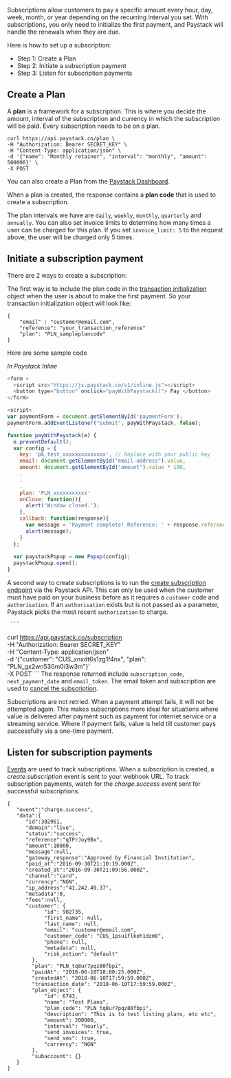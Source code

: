 Subscriptions allow customers to pay a specific amount every hour, day, week, month, or year depending on the recurring interval you set. With subscriptions, you only need to initialize the first payment, and Paystack will handle the renewals when they are due.

Here is how to set up a subscription:

- Step 1: Create a Plan
- Step 2: Initiate a subscription payment
- Step 3: Listen for subscription payments

## Create a Plan

A **plan** is a framework for a subscription. This is where you decide the amount, interval of the subscription and currency in which the subscription will be paid. Every subscription needs to be on a plan.

```
curl https://api.paystack.co/plan \
-H "Authorization: Bearer SECRET_KEY" \
-H "Content-Type: application/json" \
-d '{"name": "Monthly retainer", "interval": "monthly", "amount": 500000}' \
-X POST
```

You can also create a Plan from the [Paystack Dashboard](https://dashboard.paystack.com/#/plans).

When a plan is created, the response contains a **plan code** that is used to create a subscription.

The plan intervals we have are `daily`, `weekly`,  `monthly`, `quarterly` and `annually`. You can also set invoice limits to determine how many times a user can be charged for this plan. If you set `invoice_limit: 5` to the request above, the user will be charged only 5 times.

## Initiate a subscription payment

There are 2 ways to create a subscription:

The first way is to include the plan code in the [transaction initialization](https://developers.paystack.co/docs/recievingmoney) object when the user is about to make the first payment. So your transaction initialization object will look like:

```
{
    "email" : "customer@email.com",
    "reference": "your_transaction_reference"
    "plan": "PLN_sampleplancode"
}
```

Here are some sample code

_In Paystack Inline_

```javascript
<form >
  <script src="https://js.paystack.co/v1/inline.js"></script>
  <button type="button" onclick="payWithPaystack()"> Pay </button> 
</form>

<script>
var paymentForm = document.getElementById('paymentForm');
paymentForm.addEventListener("submit", payWithPaystack, false);

function payWithPaystack(e) {  
  e.preventDefault();
  var config = {
    key: 'pk_test_xxxxxxxxxxxxxx', // Replace with your public key
    email: document.getElementById("email-address").value,
    amount: document.getElementById("amount").value * 100,
    .
    .
    .
    plan: 'PLN_xxxxxxxxxxx'
    onClose: function(){
      alert('Window closed.');
    },
    callback: function(response){
      var message = 'Payment complete! Reference: ' + response.reference;
      alert(message);
    }
  };
  
  var paystackPopup = new Popup(config);
  paystackPopup.open();
}
```

A second way to create subscriptions is to run the [create subscription endpoint](https://developers.paystack.co/v2.0/reference#create-subscription) via the Paystack API. This can only be used when the customer must have paid on your business before as it requires a `customer` code and `authorisation`. If an `authorisation` exists but is not passed as a parameter, Paystack picks the most recent `authorization` to charge.

     ```
 curl https://api.paystack.co/subscription \
     -H "Authorization: Bearer SECRET_KEY" \
     -H "Content-Type: application/json" \
     -d '{"customer": "CUS_xnxdt6s1zg1f4nx", "plan": "PLN_gx2wn530m0i3w3m"}' \
     -X POST
     ```
The response returned include `subscription_code`, `next_payment_date` and `email_token`. The email token and subscription are used to [cancel the subscription](https://developers.paystack.co/v2.0/reference#disable-subscription).

Subscriptions are not retried. When a payment attempt fails, it will not be attempted again. This makes subscriptions more ideal for situations where value is delivered after payment such as payment for internet service or a streaming service. Where if payment fails, value is held till customer pays successfully via a one-time payment.

## Listen for subscription payments

[Events](https://developers.paystack.co/v1.0/docs/events) are used to track subscriptions. When a subscription is created, a *create.subscription* event is sent to your webhook URL. To track subscription payments, watch for the *charge.success* event sent for successful subscriptions.

```
{  
   "event":"charge.success",
   "data":{  
      "id":302961,
      "domain":"live",
      "status":"success",
      "reference":"qTPrJoy9Bx",
      "amount":10000,
      "message":null,
      "gateway_response":"Approved by Financial Institution",
      "paid_at":"2016-09-30T21:10:19.000Z",
      "created_at":"2016-09-30T21:09:56.000Z",
      "channel":"card",
      "currency":"NGN",
      "ip_address":"41.242.49.37",
      "metadata":0,
      "fees":null,
      "customer": {
            "id": 902735,
            "first_name": null,
            "last_name": null,
            "email": "customer@email.com",
            "customer_code": "CUS_1psu1flkeh1dzm8",
            "phone": null,
            "metadata": null,
            "risk_action": "default"
        },
        "plan": "PLN_tq8ur7pqz80fbpi",
        "paidAt": "2018-06-10T18:00:25.000Z",
        "createdAt": "2018-06-10T17:59:59.000Z",
        "transaction_date": "2018-06-10T17:59:59.000Z",
        "plan_object": {
            "id": 6743,
            "name": "Test Plans",
            "plan_code": "PLN_tq8ur7pqz80fbpi",
            "description": "This is to test listing plans, etc etc",
            "amount": 200000,
            "interval": "hourly",
            "send_invoices": true,
            "send_sms": true,
            "currency": "NGN"
        },
        "subaccount": {}
   }
}
```